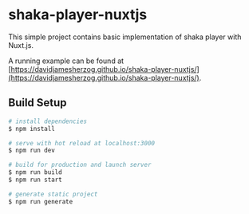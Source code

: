 # shaka-player-nuxtjs
This simple project contains basic implementation of shaka player with Nuxt.js.

A running example can be found at [https://davidjamesherzog.github.io/shaka-player-nuxtjs/](https://davidjamesherzog.github.io/shaka-player-nuxtjs/).

## Build Setup

```bash
# install dependencies
$ npm install

# serve with hot reload at localhost:3000
$ npm run dev

# build for production and launch server
$ npm run build
$ npm run start

# generate static project
$ npm run generate
```

